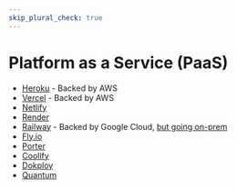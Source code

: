 ```yaml
---
skip_plural_check: true
---
```


# Platform as a Service (PaaS)

- [Heroku](https://www.heroku.com/) - Backed by AWS
- [Vercel](https://vercel.com/) - Backed by AWS
- [Netlify](https://www.netlify.com/)
- [Render](https://render.com/)
- [Railway](https://railway.app) - Backed by Google Cloud, [but going on-prem](https://blog.railway.com/p/data-center-build-part-one)
- [Fly.io](https://fly.io/)
- [Porter](https://www.porter.run/)
- [Coolify](https://coolify.io/)
- [Dokploy](https://dokploy.com/)
- [Quantum](https://github.com/rodyherrera/Quantum/)
